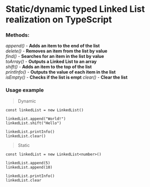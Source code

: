 # Static/dynamic typed Linked List realization on TypeScript

### **Methods:**

*append()* - **Adds an item to the end of the list**\
*delete()* - **Removes an item from the list by value**\
*find()* - **Searches for an item in the list by value**\
*toArray()* - **Outputs a Linked List to an array**\
*shift()* - **Adds an item to the top of the list**\
*printInfo()* - **Outputs the value of each item in the list**\
*isEmpty()* - **Checks if the list is empt**
*clear()* - **Clear the list**

### **Usage example**

> Dynamic

```TS
const linkedList = new LinkedList()

linkedList.append("World!")
linkedList.shift("Hello")

linkedList.printInfo()
linkedList.clear()
```
> Static

```TS
const linkedList = new LinkedList<number>()

linkedList.append(5)
linkedList.append(10)

linkedList.printInfo()
linkedList.clear
```

